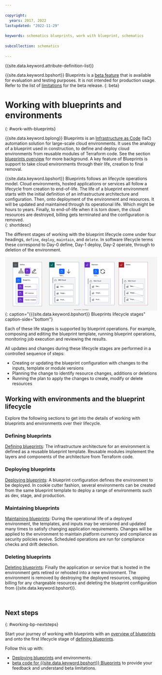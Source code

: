 ```yaml
---

copyright:
  years: 2017, 2022
lastupdated: "2022-11-29"

keywords: schematics blueprints, work with blueprint, schematics

subcollection: schematics

---
```


{{site.data.keyword.attribute-definition-list}}

{{site.data.keyword.bpshort}} Blueprints is a [beta feature](/docs/schematics?topic=schematics-bp-beta-limitations) that is available for evaluation and testing purposes. It is not intended for production usage. Refer to the list of [limitations](/docs/schematics?topic=schematics-bp-beta-limitations#sc-bp-beta-limitation) for the beta release.
{: beta}

# Working with blueprints and environments
{: #work-with-blueprints}

{{site.data.keyword.bplong}} Blueprints is an [Infrastructure as Code](https://www.redhat.com/en/topics/automation/what-is-infrastructure-as-code-iac) (IaC) automation solution for large-scale cloud environments. It uses the analogy of a blueprint used in construction, to define and deploy cloud environments from reusable modules of Terraform code. See the section [blueprints overview](/docs/schematics?topic=schematics-blueprint-intro) for more background. A key feature of Blueprints is support to take cloud environments through their life, creation to final removal.  

{{site.data.keyword.bpshort}} Blueprints follows an lifecycle operations model. Cloud environments, hosted applications or services all follow a lifecycle from creation to end-of-life. The life of a blueprint environment starts with the initial definition of an infrastructure architecture and configuration. Then, onto deployment of the environment and resources. It will be updated and maintained through its operational life. Which might be hours to years. Finally, to end-of-life when it is torn down, the cloud resources are destroyed, billing gets terminated and the configuration is removed.  
{: shortdesc}

The different stages of working with the blueprint lifecycle come under four headings, `define`, `deploy`, `maintain`, and `delete`. In software lifecycle terms these correspond to Day-0 define, Day-1 deploy, Day-2 operate, through to deletion of the environment.  

![{{site.data.keyword.bpshort}} Blueprints lifecycle stages](/images/new/bp-lifecycle.svg){: caption="{{{site.data.keyword.bpshort}} Blueprints lifecycle stages" caption-side="bottom"}

Each of these life stages is supported by blueprint operations. For example, composing and editing the blueprint template, running blueprint operations, monitoring job execution and reviewing the results. 

All updates and changes during these lifecycle stages are performed in a controlled sequence of steps:
- Creating or updating the blueprint configuration with changes to the inputs, template or module versions
- Planning the change to identify resource changes, additions or deletions 
- Running the plan to apply the changes to create, modify or delete resources



## Working with environments and the blueprint lifecycle 
Explore the following sections to get into the details of working with blueprints and environments over their lifecycle.    

### Defining blueprints
[Defining blueprints](/docs/schematics?topic=schematics-define-blueprints): The infrastructure architecture for an environment is defined as a reusable blueprint template. Reusable modules implement the layers and components of the architecture from Terraform code. 

### Deploying blueprints
[Deploying blueprints](/docs/schematics?topic=schematics-deploy-blueprints): A blueprint configuration defines the environment to be deployed. In cookie cutter fashion, several environments can be created from the same blueprint template to deploy a range of environments such as dev, stage, and production. 

### Maintaining blueprints
[Maintaining blueprints](/docs/schematics?topic=schematics-update-op-blueprints): During the operational life of a deployed environment, the templates, and inputs may be versioned and updated many times to satisfy changing application requirements. Changes will be applied to the environment to maintain platform currency and compliance as security policies evolve. Scheduled operations are run for compliance checks and drift detection. 

### Deleting blueprints
[Deleting blueprints](/docs/schematics?topic=schematics-delete-blueprints): Finally the application or service that is hosted in the environment gets retired or rehosted into a new environment. The environment is removed by destroying the deployed resources, stopping billing for any chargeable resources and deleting the blueprint configuration from {{site.data.keyword.bpshort}}. 

  
## Next steps
{: #working-bp-nextsteps}

Start your journey of working with blueprints with an [overview of blueprints](/docs/schematics?topic=schematics-blueprint-intro) and onto the first lifecycle stage of [defining blueprints](/docs/schematics?topic=schematics-define-blueprints). 

Follow this up with:
- [Deploying blueprints](/docs/schematics?topic=schematics-deploy-blueprints) and environments. 
- [beta code for {{site.data.keyword.bpshort}} Blueprints](/docs/schematics?topic=schematics-bp-beta-limitations) to provide your feedback and understand beta limitations.
